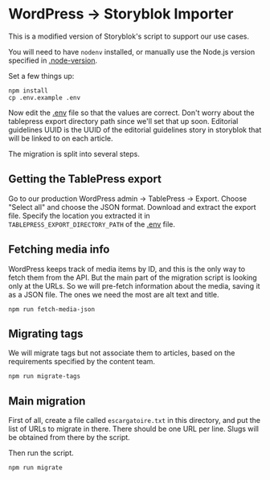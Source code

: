 # WordPress -> Storyblok Importer

This is a modified version of Storyblok's script to support
our use cases.

You will need to have `nodenv` installed, or manually use the
Node.js version specified in [.node-version](.node-version).

Set a few things up:
```
npm install
cp .env.example .env
```

Now edit the [.env](.env) file so that the values are correct.
Don't worry about the tablepress export directory path since
we'll set that up soon.
Editorial guidelines UUID is the UUID of the editorial guidelines
story in storyblok that will be linked to on each article.

The migration is split into several steps.

## Getting the TablePress export

Go to our production WordPress admin -> TablePress -> Export.
Choose "Select all" and choose the JSON format. Download and 
extract the export file. Specify the location you extracted 
it in `TABLEPRESS_EXPORT_DIRECTORY_PATH` of the [.env](.env)
file.

## Fetching media info

WordPress keeps track of media items by ID, and this is the only
way to fetch them from the API. But the main part of the
migration script is looking only at the URLs. So we will 
pre-fetch information about the media, saving it as a JSON
file. The ones we need the 
most are alt text and title.

```
npm run fetch-media-json
```

## Migrating tags

We will migrate tags but not associate them to articles,
based on the requirements specified by the content team.

```
npm run migrate-tags
```

## Main migration

First of all, create a file called `escargatoire.txt` in this
directory, and put the list of URLs to migrate in there.
There should be one URL per line.
Slugs will be obtained from there by the script.

Then run the script.

```
npm run migrate
```
